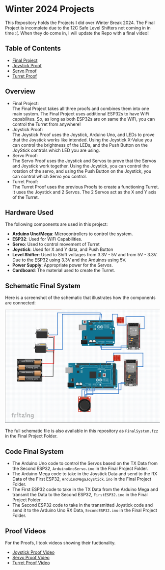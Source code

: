 # Winter 2024 Projects

This Repository holds the Projects I did over Winter Break 2024. The Final Project is incomplete due to the 12C Safe Level Shifters not coming in in time :(. When they do come in, I will update the Repo with a final video!

## Table of Contents
- [Final Project](https://github.com/Bunga-byte/Winter2024/tree/main/Final%20Project)
- [Joystick Proof](https://github.com/Bunga-byte/Winter2024/tree/main/Joystick%20Proof)
- [Servo Proof](https://github.com/Bunga-byte/Winter2024/tree/main/Servo%20Proof)
- [Turret Proof](https://github.com/Bunga-byte/Winter2024/tree/main/Turret%20Proof)

## Overview
- Final Project:<br>
  The Final Project takes all three proofs and combines them into one main system. The Final Project uses additional ESP32s to have WiFi capabilites. So, as long    as both ESP32s are on same the WiFi, you can control the Turret from anywhere!
- Joystick Proof:<br>
  The Joystick Proof uses the Joystick, Arduino Uno, and LEDs to prove that the Joystick works like intended. Using the Joystick X-Value you can control the    brightness of the LEDs, and the Push Button on the JoyStick controls which LED you are using.
- Servo Proof:<br>
  The Servo Proof uses the Joystick and Servos to prove that the Servos and Joystick work together. Using the Joystick, you can control the rotation of the servo, 
  and using the Push Button on the Joystick, you can control which Servo you control.
- Turret Proof:<br>
  The Turret Proof uses the previous Proofs to create a functioning Turret. It uses the Joystick and 2 Servos. The 2 Servos act as the X and Y axis of the Turret. 

## Hardware Used
The following components are used in this project:
- **Arduino Uno/Mega**: Microcontrollers to control the system.
- **ESP32**: Used for WiFi Capabilities.
- **Servo**: Used to control movement of Turret
- **Joystick**: Used for X and Y data, and Push Button
- **Level Shifter**: Used to Shift voltages from 3.3V - 5V and from 5V - 3.3V. Due to the ESP32 using 3.3V and the Arduinos using 5V.
- **Power Supply**: Appropriate power for the Servos.
- **Cardboard**: The material used to create the Turret.

## Schematic Final System
Here is a screenshot of the schematic that illustrates how the components are connected:

![Schematic Screenshot](https://github.com/Bunga-byte/Winter2024/blob/main/Final%20Project/Final%20System.png)

The full schematic file is also available in this repository as `FinalSystem.fzz` in the Final Project Folder.

## Code Final System
- The Arduino Uno code to control the Servos based on the TX Data from the Second ESP32, `ArduinoUnoServo.ino` in the Final Project Folder.<br>
- The Arduino Mega code to take in the Joystick Data and send to the RX Data of the First ESP32, `ArduinoMegaJoystick.ino` in the Final Project Folder.<br>
- The First ESP32 code to take in the TX Data from the Arduino Mega and transmit the Data to the Second ESP32, `FirstESP32.ino` in the Final Project Folder.<br>
- The Second ESP32 code to take in the transmitted Joystick code and send it to the Arduino Uno RX Data, `SecondESP32.ino` in the Final Project Folder.<br>


## Proof Videos
For the Proofs, I took videos showing their fuctionality. <br>
- [Joystick Proof Video](https://drive.google.com/file/d/1QfWjBV0AonXzMbsJbF9MJua1zJsgnPCm/view?usp=sharing)
- [Servo Proof Video](https://drive.google.com/file/d/1b3VGC-HKR39C-DVepIYNn68QBVo1b7Tz/view?usp=sharing)
- [Turret Proof Video](https://drive.google.com/file/d/1PmApAlEgW--owJrROgI6_fgr3W4tIzn4/view?usp=sharing)

